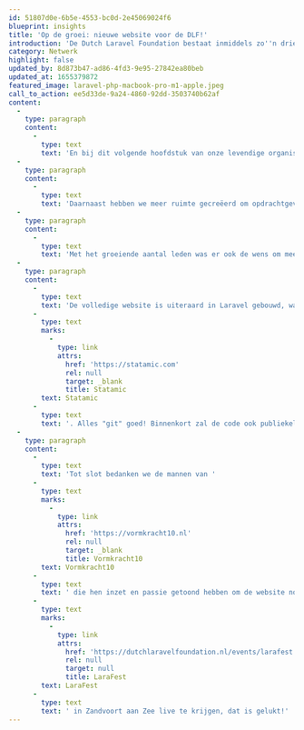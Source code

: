 ```yaml
---
id: 51807d0e-6b5e-4553-bc0d-2e45069024f6
blueprint: insights
title: 'Op de groei: nieuwe website voor de DLF!'
introduction: 'De Dutch Laravel Foundation bestaat inmiddels zo''n drie jaar en in de afgelopen tijd hebben we de stichting vorm kunnen geven en groeit het aantal leden gestaag. Gezien de enorme groei die Laravel de afgelopen jaren heeft doorgemaakt verwachten we dat deze groei nog een enorme vlucht zal gaan nemen, daar steeds meer organisaties de voordelen zien van kennisdeling en het bundelen krachten!'
category: Netwerk
highlight: false
updated_by: 8d873b47-ad86-4fd3-9e95-27842ea80beb
updated_at: 1655379872
featured_image: laravel-php-macbook-pro-m1-apple.jpeg
call_to_action: ee5d33de-9a24-4860-92dd-3503740b62af
content:
  -
    type: paragraph
    content:
      -
        type: text
        text: 'En bij dit volgende hoofdstuk van onze levendige organisatie hoort dan ook een nieuwe website. Te weten, deze website waar je nu naar kijkt! We hebben de website geoptimaliseerd met een nieuw modern design, volgens de fellere huisstijl kleur van Laravel.'
  -
    type: paragraph
    content:
      -
        type: text
        text: 'Daarnaast hebben we meer ruimte gecreëerd om opdrachtgevers uit te lichten die het geliefde PHP framework vertrouwen en zodoende hun toekomst bouwen, op Laravel. En dat leden via cases meer mogelijkheden hebben om het volledige verhaal te vertellen achter een Laravel applicatie.'
  -
    type: paragraph
    content:
      -
        type: text
        text: 'Met het groeiende aantal leden was er ook de wens om meer mogelijkheden te hebben om te filteren om zo tot de beste selectie van onze leden te komen.'
  -
    type: paragraph
    content:
      -
        type: text
        text: 'De volledige website is uiteraard in Laravel gebouwd, waarbij als echt Laravel CMS is gekozen voor het flat-file principe van '
      -
        type: text
        marks:
          -
            type: link
            attrs:
              href: 'https://statamic.com'
              rel: null
              target: _blank
              title: Statamic
        text: Statamic
      -
        type: text
        text: '. Alles "git" goed! Binnenkort zal de code ook publiekelijk beschikbaar zijn, want samenwerking en open-source is de basis waarop wij allemaal werken.'
  -
    type: paragraph
    content:
      -
        type: text
        text: 'Tot slot bedanken we de mannen van '
      -
        type: text
        marks:
          -
            type: link
            attrs:
              href: 'https://vormkracht10.nl'
              rel: null
              target: _blank
              title: Vormkracht10
        text: Vormkracht10
      -
        type: text
        text: ' die hen inzet en passie getoond hebben om de website nog voor het eerste '
      -
        type: text
        marks:
          -
            type: link
            attrs:
              href: 'https://dutchlaravelfoundation.nl/events/larafest'
              rel: null
              target: null
              title: LaraFest
        text: LaraFest
      -
        type: text
        text: ' in Zandvoort aan Zee live te krijgen, dat is gelukt!'
---
```


